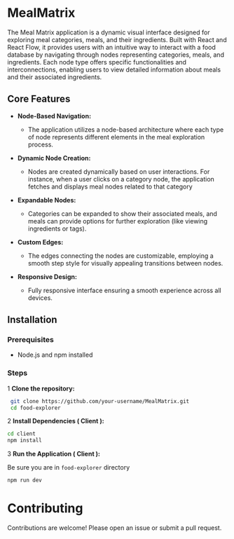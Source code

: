 # MealMatrix

The Meal Matrix application is a dynamic visual interface designed for exploring meal categories, meals, and their ingredients. Built with React and React Flow, it provides users with an intuitive way to interact with a food database by navigating through nodes representing categories, meals, and ingredients. Each node type offers specific functionalities and interconnections, enabling users to view detailed information about meals and their associated ingredients.

## Core Features

- **Node-Based Navigation:**
  - The application utilizes a node-based architecture where each type of node represents different elements in the meal exploration process.

- **Dynamic Node Creation:**
  - Nodes are created dynamically based on user interactions. For instance, when a user clicks on a category node, the application fetches and displays meal nodes related to that category

- **Expandable Nodes:**
  - Categories can be expanded to show their associated meals, and meals can provide options for further exploration (like viewing ingredients or tags).

- **Custom Edges:**
  - The edges connecting the nodes are customizable, employing a smooth step style for visually appealing transitions between nodes.
    
- **Responsive Design:**
  - Fully responsive interface ensuring a smooth experience across all devices.

## Installation

### Prerequisites

- Node.js and npm installed

### Steps

1 **Clone the repository:**

  ```bash
   git clone https://github.com/your-username/MealMatrix.git
   cd food-explorer
  ```
2 **Install Dependencies ( Client ):**

  ```bash
  cd client
  npm install
  ```

3 **Run the Application ( Client ):**

  Be sure you are in  `food-explorer` directory

  ```bash
  npm run dev
  ```



# Contributing

Contributions are welcome! Please open an issue or submit a pull request.


  





